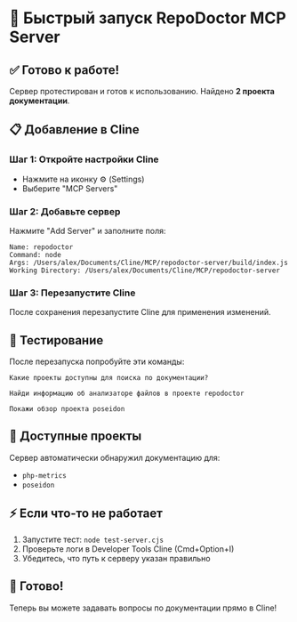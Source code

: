 # 🚀 Быстрый запуск RepoDoctor MCP Server

## ✅ Готово к работе!

Сервер протестирован и готов к использованию. Найдено **2 проекта документации**.

## 📋 Добавление в Cline

### Шаг 1: Откройте настройки Cline
- Нажмите на иконку ⚙️ (Settings)
- Выберите "MCP Servers"

### Шаг 2: Добавьте сервер
Нажмите "Add Server" и заполните поля:

```
Name: repodoctor
Command: node
Args: /Users/alex/Documents/Cline/MCP/repodoctor-server/build/index.js
Working Directory: /Users/alex/Documents/Cline/MCP/repodoctor-server
```

### Шаг 3: Перезапустите Cline
После сохранения перезапустите Cline для применения изменений.

## 🧪 Тестирование

После перезапуска попробуйте эти команды:

```
Какие проекты доступны для поиска по документации?
```

```
Найди информацию об анализаторе файлов в проекте repodoctor
```

```
Покажи обзор проекта poseidon
```

## 📁 Доступные проекты

Сервер автоматически обнаружил документацию для:
- `php-metrics`
- `poseidon`

## ⚡ Если что-то не работает

1. Запустите тест: `node test-server.cjs`
2. Проверьте логи в Developer Tools Cline (Cmd+Option+I)
3. Убедитесь, что путь к серверу указан правильно

## 🎉 Готово!

Теперь вы можете задавать вопросы по документации прямо в Cline!
